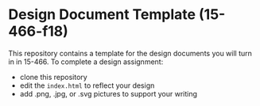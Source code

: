 # Design Document Template (15-466-f18)

This repository contains a template for the design documents you will turn in in 15-466. To complete a design assignment:
 - clone this repository
 - edit the ```index.html``` to reflect your design
 - add .png, .jpg, or .svg pictures to support your writing

